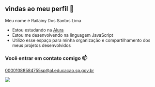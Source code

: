 ##  vindas ao meu perfil 💜

Meu nome é Railainy Dos Santos Lima

- Estou estudando na [Alura](https://www.alura.com.br)
- Estou me desenvolvendo na linguagem JavaScript
- Utilizo esse espaço para minha organização e compartilhamento dos meus projetos desenvolvidos

 ### Você entrar em contato comigo 📫

 00001088584755sp@al.educacao.sp.gov.br

![]( https://media1.tenor.com/m/mJLuhi7MSJcAAAAd/josh-beauchamp-beaunert.gif)
